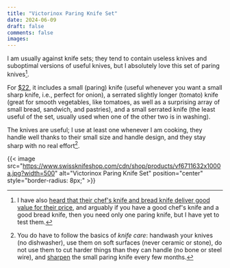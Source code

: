 ```yaml
---
title: "Victorinox Paring Knife Set"
date: 2024-06-09
draft: false
comments: false
images:
---
```


I am usually against knife sets; they tend to contain useless knives and suboptimal versions of useful knives, but I absolutely love this set of paring knives[^vict].

[^vict]: I have also [heard that their chef's knife and bread knife deliver good value for their price](https://youtu.be/wd9uoHsWuOE), and arguably if you have a good chef's knife and a good bread knife, then you need only one paring knife, but I have yet to test them.

For [$22](https://www.victorinox.com/en-US/Products/Cutlery/Paring-Knives/Swiss-Classic-Paring-Knife-Set-3-Pieces/p/6.7116.32), it includes a small (paring) knife (useful whenever you want a small sharp knife, i.e., perfect for onion), a serrated slightly longer (tomato) knife (great for smooth vegetables, like tomatoes, as well as a surprising array of small bread, sandwich, and pastries), and a small serrated knife (the least useful of the set, usually used when one of the other two is in washing).

The knives are useful; I use at least one whenever I am cooking, they handle well thanks to their small size and handle design, and they stay sharp with no real effort[^sharp].

[^sharp]: You do have to follow the basics of *knife care*: handwash your knives (no dishwasher), use them on soft surfaces (never ceramic or stone), do not use them to cut harder things than they can handle (no bone or steel wire), and [sharpen](https://youtu.be/7a0pQT1kVS0) the small paring knife every few months.

{{< image src="https://www.swissknifeshop.com/cdn/shop/products/vf6711632x1000a.jpg?width=500" alt="Victorinox Paring Knife Set" position="center" style="border-radius: 8px;" >}}
